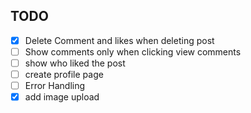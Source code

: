 ## TODO

- [x] Delete Comment and likes when deleting post
- [ ] Show comments only when clicking view comments
- [ ] show who liked the post
- [ ] create profile page
- [ ] Error Handling
- [x] add image upload
